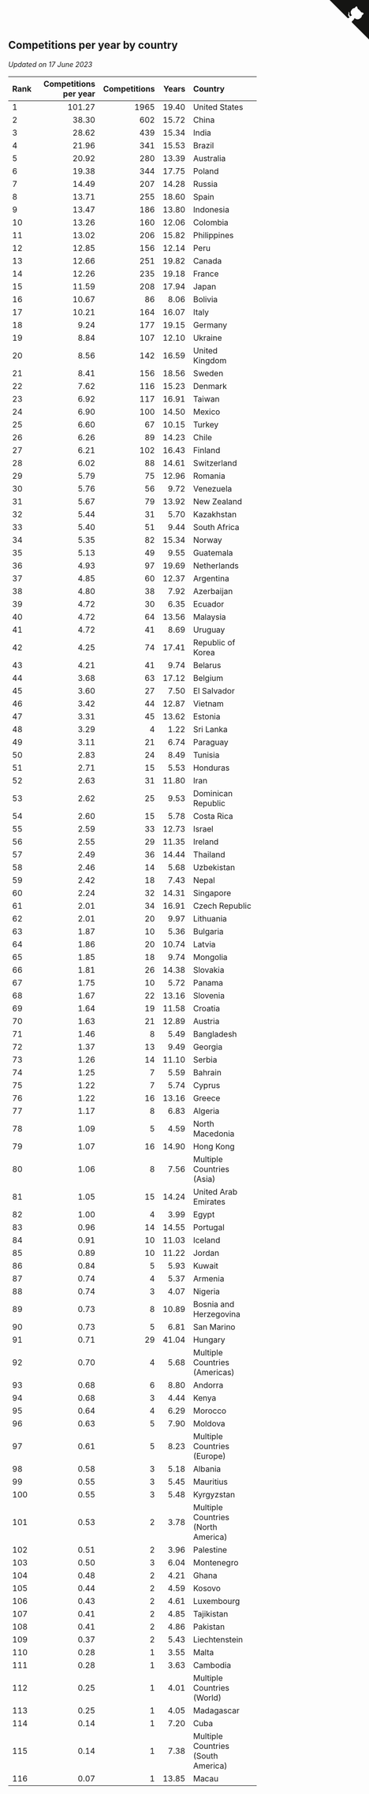 ## Competitions per year by country

*Updated on 17 June 2023*

| Rank | Competitions per year | Competitions | Years | Country |
| :--- | ---: | ---: | ---: | :--- |
| 1 | 101.27 | 1965 | 19.40 | United States |
| 2 | 38.30 | 602 | 15.72 | China |
| 3 | 28.62 | 439 | 15.34 | India |
| 4 | 21.96 | 341 | 15.53 | Brazil |
| 5 | 20.92 | 280 | 13.39 | Australia |
| 6 | 19.38 | 344 | 17.75 | Poland |
| 7 | 14.49 | 207 | 14.28 | Russia |
| 8 | 13.71 | 255 | 18.60 | Spain |
| 9 | 13.47 | 186 | 13.80 | Indonesia |
| 10 | 13.26 | 160 | 12.06 | Colombia |
| 11 | 13.02 | 206 | 15.82 | Philippines |
| 12 | 12.85 | 156 | 12.14 | Peru |
| 13 | 12.66 | 251 | 19.82 | Canada |
| 14 | 12.26 | 235 | 19.18 | France |
| 15 | 11.59 | 208 | 17.94 | Japan |
| 16 | 10.67 | 86 | 8.06 | Bolivia |
| 17 | 10.21 | 164 | 16.07 | Italy |
| 18 | 9.24 | 177 | 19.15 | Germany |
| 19 | 8.84 | 107 | 12.10 | Ukraine |
| 20 | 8.56 | 142 | 16.59 | United Kingdom |
| 21 | 8.41 | 156 | 18.56 | Sweden |
| 22 | 7.62 | 116 | 15.23 | Denmark |
| 23 | 6.92 | 117 | 16.91 | Taiwan |
| 24 | 6.90 | 100 | 14.50 | Mexico |
| 25 | 6.60 | 67 | 10.15 | Turkey |
| 26 | 6.26 | 89 | 14.23 | Chile |
| 27 | 6.21 | 102 | 16.43 | Finland |
| 28 | 6.02 | 88 | 14.61 | Switzerland |
| 29 | 5.79 | 75 | 12.96 | Romania |
| 30 | 5.76 | 56 | 9.72 | Venezuela |
| 31 | 5.67 | 79 | 13.92 | New Zealand |
| 32 | 5.44 | 31 | 5.70 | Kazakhstan |
| 33 | 5.40 | 51 | 9.44 | South Africa |
| 34 | 5.35 | 82 | 15.34 | Norway |
| 35 | 5.13 | 49 | 9.55 | Guatemala |
| 36 | 4.93 | 97 | 19.69 | Netherlands |
| 37 | 4.85 | 60 | 12.37 | Argentina |
| 38 | 4.80 | 38 | 7.92 | Azerbaijan |
| 39 | 4.72 | 30 | 6.35 | Ecuador |
| 40 | 4.72 | 64 | 13.56 | Malaysia |
| 41 | 4.72 | 41 | 8.69 | Uruguay |
| 42 | 4.25 | 74 | 17.41 | Republic of Korea |
| 43 | 4.21 | 41 | 9.74 | Belarus |
| 44 | 3.68 | 63 | 17.12 | Belgium |
| 45 | 3.60 | 27 | 7.50 | El Salvador |
| 46 | 3.42 | 44 | 12.87 | Vietnam |
| 47 | 3.31 | 45 | 13.62 | Estonia |
| 48 | 3.29 | 4 | 1.22 | Sri Lanka |
| 49 | 3.11 | 21 | 6.74 | Paraguay |
| 50 | 2.83 | 24 | 8.49 | Tunisia |
| 51 | 2.71 | 15 | 5.53 | Honduras |
| 52 | 2.63 | 31 | 11.80 | Iran |
| 53 | 2.62 | 25 | 9.53 | Dominican Republic |
| 54 | 2.60 | 15 | 5.78 | Costa Rica |
| 55 | 2.59 | 33 | 12.73 | Israel |
| 56 | 2.55 | 29 | 11.35 | Ireland |
| 57 | 2.49 | 36 | 14.44 | Thailand |
| 58 | 2.46 | 14 | 5.68 | Uzbekistan |
| 59 | 2.42 | 18 | 7.43 | Nepal |
| 60 | 2.24 | 32 | 14.31 | Singapore |
| 61 | 2.01 | 34 | 16.91 | Czech Republic |
| 62 | 2.01 | 20 | 9.97 | Lithuania |
| 63 | 1.87 | 10 | 5.36 | Bulgaria |
| 64 | 1.86 | 20 | 10.74 | Latvia |
| 65 | 1.85 | 18 | 9.74 | Mongolia |
| 66 | 1.81 | 26 | 14.38 | Slovakia |
| 67 | 1.75 | 10 | 5.72 | Panama |
| 68 | 1.67 | 22 | 13.16 | Slovenia |
| 69 | 1.64 | 19 | 11.58 | Croatia |
| 70 | 1.63 | 21 | 12.89 | Austria |
| 71 | 1.46 | 8 | 5.49 | Bangladesh |
| 72 | 1.37 | 13 | 9.49 | Georgia |
| 73 | 1.26 | 14 | 11.10 | Serbia |
| 74 | 1.25 | 7 | 5.59 | Bahrain |
| 75 | 1.22 | 7 | 5.74 | Cyprus |
| 76 | 1.22 | 16 | 13.16 | Greece |
| 77 | 1.17 | 8 | 6.83 | Algeria |
| 78 | 1.09 | 5 | 4.59 | North Macedonia |
| 79 | 1.07 | 16 | 14.90 | Hong Kong |
| 80 | 1.06 | 8 | 7.56 | Multiple Countries (Asia) |
| 81 | 1.05 | 15 | 14.24 | United Arab Emirates |
| 82 | 1.00 | 4 | 3.99 | Egypt |
| 83 | 0.96 | 14 | 14.55 | Portugal |
| 84 | 0.91 | 10 | 11.03 | Iceland |
| 85 | 0.89 | 10 | 11.22 | Jordan |
| 86 | 0.84 | 5 | 5.93 | Kuwait |
| 87 | 0.74 | 4 | 5.37 | Armenia |
| 88 | 0.74 | 3 | 4.07 | Nigeria |
| 89 | 0.73 | 8 | 10.89 | Bosnia and Herzegovina |
| 90 | 0.73 | 5 | 6.81 | San Marino |
| 91 | 0.71 | 29 | 41.04 | Hungary |
| 92 | 0.70 | 4 | 5.68 | Multiple Countries (Americas) |
| 93 | 0.68 | 6 | 8.80 | Andorra |
| 94 | 0.68 | 3 | 4.44 | Kenya |
| 95 | 0.64 | 4 | 6.29 | Morocco |
| 96 | 0.63 | 5 | 7.90 | Moldova |
| 97 | 0.61 | 5 | 8.23 | Multiple Countries (Europe) |
| 98 | 0.58 | 3 | 5.18 | Albania |
| 99 | 0.55 | 3 | 5.45 | Mauritius |
| 100 | 0.55 | 3 | 5.48 | Kyrgyzstan |
| 101 | 0.53 | 2 | 3.78 | Multiple Countries (North America) |
| 102 | 0.51 | 2 | 3.96 | Palestine |
| 103 | 0.50 | 3 | 6.04 | Montenegro |
| 104 | 0.48 | 2 | 4.21 | Ghana |
| 105 | 0.44 | 2 | 4.59 | Kosovo |
| 106 | 0.43 | 2 | 4.61 | Luxembourg |
| 107 | 0.41 | 2 | 4.85 | Tajikistan |
| 108 | 0.41 | 2 | 4.86 | Pakistan |
| 109 | 0.37 | 2 | 5.43 | Liechtenstein |
| 110 | 0.28 | 1 | 3.55 | Malta |
| 111 | 0.28 | 1 | 3.63 | Cambodia |
| 112 | 0.25 | 1 | 4.01 | Multiple Countries (World) |
| 113 | 0.25 | 1 | 4.05 | Madagascar |
| 114 | 0.14 | 1 | 7.20 | Cuba |
| 115 | 0.14 | 1 | 7.38 | Multiple Countries (South America) |
| 116 | 0.07 | 1 | 13.85 | Macau |


<a href="https://github.com/JustinTimeCuber/wca_statistics" class="github-corner" aria-label="View source on Github"><svg width="80" height="80" viewBox="0 0 250 250" style="fill:#151513; color:#fff; position: absolute; top: 0; border: 0; right: 0;" aria-hidden="true"><path d="M0,0 L115,115 L130,115 L142,142 L250,250 L250,0 Z"></path><path d="M128.3,109.0 C113.8,99.7 119.0,89.6 119.0,89.6 C122.0,82.7 120.5,78.6 120.5,78.6 C119.2,72.0 123.4,76.3 123.4,76.3 C127.3,80.9 125.5,87.3 125.5,87.3 C122.9,97.6 130.6,101.9 134.4,103.2" fill="currentColor" style="transform-origin: 130px 106px;" class="octo-arm"></path><path d="M115.0,115.0 C114.9,115.1 118.7,116.5 119.8,115.4 L133.7,101.6 C136.9,99.2 139.9,98.4 142.2,98.6 C133.8,88.0 127.5,74.4 143.8,58.0 C148.5,53.4 154.0,51.2 159.7,51.0 C160.3,49.4 163.2,43.6 171.4,40.1 C171.4,40.1 176.1,42.5 178.8,56.2 C183.1,58.6 187.2,61.8 190.9,65.4 C194.5,69.0 197.7,73.2 200.1,77.6 C213.8,80.2 216.3,84.9 216.3,84.9 C212.7,93.1 206.9,96.0 205.4,96.6 C205.1,102.4 203.0,107.8 198.3,112.5 C181.9,128.9 168.3,122.5 157.7,114.1 C157.9,116.9 156.7,120.9 152.7,124.9 L141.0,136.5 C139.8,137.7 141.6,141.9 141.8,141.8 Z" fill="currentColor" class="octo-body"></path></svg></a><style>.github-corner:hover .octo-arm{animation:octocat-wave 560ms ease-in-out}@keyframes octocat-wave{0%,100%{transform:rotate(0)}20%,60%{transform:rotate(-25deg)}40%,80%{transform:rotate(10deg)}}@media (max-width:500px){.github-corner:hover .octo-arm{animation:none}.github-corner .octo-arm{animation:octocat-wave 560ms ease-in-out}}</style>
